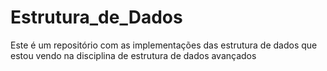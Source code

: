 # Estrutura_de_Dados
Este é um repositório com as implementações das estrutura de dados que estou vendo na disciplina de estrutura de dados avançados
